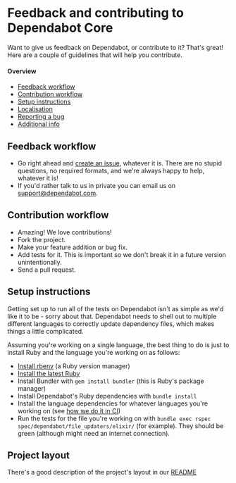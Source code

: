 # Feedback and contributing to Dependabot Core

Want to give us feedback on Dependabot, or contribute to it? That's great! Here are a couple of guidelines that will help you contribute.

#### Overview

* [Feedback workflow](#feedback-workflow)
* [Contribution workflow](#contribution-workflow)
* [Setup instructions](#setup-instructions)
* [Localisation](#localisation)
* [Reporting a bug](#reporting-a-bug)
* [Additional info](#additional-info)

## Feedback workflow

 * Go right ahead and [create an issue](https://github.com/dependabot/dependabot-core/issues), whatever it is. There are no stupid questions, no required formats, and we're always happy to help, whatever it is!
 * If you'd rather talk to us in private you can email us on [support@dependabot.com](mailto:support@dependabot.com).

## Contribution workflow

 * Amazing! We love contributions!
 * Fork the project.
 * Make your feature addition or bug fix.
 * Add tests for it. This is important so we don't break it in a future version unintentionally.
 * Send a pull request.

## Setup instructions

Getting set up to run all of the tests on Dependabot isn't as simple as we'd like it to be - sorry about that. Dependabot needs to shell out to multiple different languages to correctly update dependency files, which makes things a little complicated.

Assuming you're working on a single language, the best thing to do is just to install Ruby and the language you're working on as follows:

* [Install rbenv](https://github.com/rbenv/rbenv#installation) (a Ruby version manager)
* [Install the latest Ruby](https://github.com/rbenv/rbenv#installing-ruby-versions)
* Install Bundler with `gem install bundler` (this is Ruby's package manager)
* Install Dependabot's Ruby dependencies with `bundle install`
* Install the language dependencies for whatever languages you're working on (see [how we do it in CI](.circleci/config.yml))
* Run the tests for the file you're working on with `bundle exec rspec spec/dependabot/file_updaters/elixir/` (for example). They should be green (although might need an internet connection).

## Project layout

There's a good description of the project's layout in our [README](README.md)
